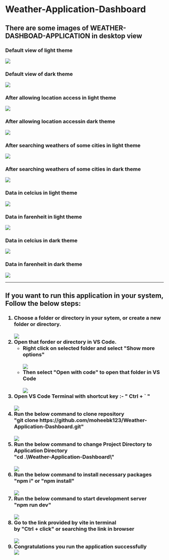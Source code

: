 # Weather-Application-Dashboard

<h2>There are some images of WEATHER-DASHBOAD-APPLICATION in desktop view</h2>
<h3>Default view of light theme</h3>
<img src="./public/photo1.png" />
<h3>Default view of dark theme</h3>
<img src="./public/photo2.png" />
<h3>After allowing location access in light theme</h3>
<img src="./public/photo3.png" />
<h3>After allowing location accessin dark theme</h3>
<img src="./public/photo4.png" />
<h3>After searching weathers of some cities in light theme</h3>
<img src="./public/photo5.png" />
<h3>After searching weathers of some cities in dark theme</h3>
<img src="./public/photo6.png" />
<h3>Data in celcius in light theme</h3>
<img src="./public/photo7.png" />
<h3>Data in farenheit in light theme</h3>
<img src="./public/photo8.png" />
<h3>Data in celcius in dark theme</h3>
<img src="./public/photo9.png" />
<h3>Data in farenheit in dark theme</h3>
<img src="./public/photo10.png" />
<br/>
<hr/>
<h2>If you want to run this application in your system, Follow the below steps:</h2>
<h3>
<ol type="1">
  <li>
    Choose a folder or directory in your sytem, or create a new folder or
    directory.
  </li>
  <br/>
  <img src="./public/photo11.png" />
  <br/>
  <li>
    Open that forder or directory in VS Code.
    <br/>
    <ul>
      <li>Right click on selected folder and select "Show more options"</li>
      <br/>
      <img src="./public/photo12.png" />
      <br/>
      <li>Then select "Open with code" to open that folder in VS Code</li>
      <br/>
      <img src="./public/photo13.png" />
      <br/>
    </ul>
  </li>
  <li>Open VS Code Terminal with shortcut key :- " Ctrl + ` "</li>
  <br/>
  <img src="./public/photo14.png" />
  <br/>
  <li>
    Run the below command to clone repository
    <br />"git clone https://github.com/moheebk123/Weather-Application-Dashboard.git"
  </li>
  <br/>
  <img src="./public/photo15.png" />
  <br/>
  <li>
    Run the below command to change Project Directory to Application
    Directory<br />"cd .\Weather-Application-Dashboard\"
  </li>
  <br/>
  <img src="./public/photo16.png" />
  <br/>
  <li>
    Run the below command to install necessary packages <br />"npm i" or
    "npm install"
  </li>
  <br/>
  <img src="./public/photo17.png" />
  <br/>
  <li>
    Run the below command to start development server<br />"npm run dev"
  </li>
  <br/>
  <img src="./public/photo18.png" />
  <br/>
  <li>
    Go to the link provided by vite in terminal<br />by "Ctrl + click" or
    searching the link in browser
  </li>
  <br/>
  <img src="./public/photo19.png" />
  <li>Congratulations you run the application successfully</li>
  <img src="./public/photo1.png" />
</ol>